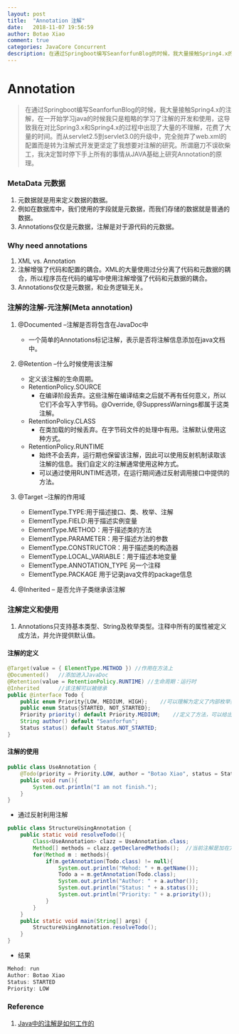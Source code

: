 ```yaml
---
layout: post
title:  "Annotation 注解"
date:   2018-11-07 19:56:59
author: Botao Xiao
comment: true
categories: JavaCore Concurrent
description: 在通过Springboot编写SeanforfunBlog的时候，我大量接触Spring4.x的注解，在一开始学习java的时候我只是粗略的学习了注解的开发和使用，这导致我在对比Spring3.x和Spring4.x的过程中出现了大量的不理解，花费了大量的时间。而从servlet2.5到servlet3.0的升级中，完全抛弃了web.xml的配置而是转为注解式开发更坚定了我想要对注解的研究。所谓磨刀不误砍柴工，我决定暂时停下手上所有的事情从JAVA基础上研究Annotation的原理。
---
```

# Annotation
>在通过Springboot编写SeanforfunBlog的时候，我大量接触Spring4.x的注解，在一开始学习java的时候我只是粗略的学习了注解的开发和使用，这导致我在对比Spring3.x和Spring4.x的过程中出现了大量的不理解，花费了大量的时间。而从servlet2.5到servlet3.0的升级中，完全抛弃了web.xml的配置而是转为注解式开发更坚定了我想要对注解的研究。所谓磨刀不误砍柴工，我决定暂时停下手上所有的事情从JAVA基础上研究Annotation的原理。

### MetaData 元数据
1. 元数据就是用来定义数据的数据。
2. 例如在数据库中，我们使用的字段就是元数据，而我们存储的数据就是普通的数据。
3. Annotations仅仅是元数据，注解是对于源代码的元数据。

### Why need annotations
1. XML vs. Annotation
2. 注解增强了代码和配置的耦合。XML的大量使用过分分离了代码和元数据的耦合，所以程序员在代码的编写中使用注解增强了代码和元数据的耦合。
3. Annotations仅仅是元数据，和业务逻辑无关。

### 注解的注解-元注解(Meta annotation)
1. @Documented –注解是否将包含在JavaDoc中
	* 一个简单的Annotations标记注解，表示是否将注解信息添加在java文档中。

2. @Retention –什么时候使用该注解
	* 定义该注解的生命周期。
	* RetentionPolicy.SOURCE
		* 在编译阶段丢弃。这些注解在编译结束之后就不再有任何意义，所以它们不会写入字节码。@Override, @SuppressWarnings都属于这类注解。
	* RetentionPolicy.CLASS
		* 在类加载的时候丢弃。在字节码文件的处理中有用。注解默认使用这种方式。
	* RetentionPolicy.RUNTIME
		* 始终不会丢弃，运行期也保留该注解，因此可以使用反射机制读取该注解的信息。我们自定义的注解通常使用这种方式。
		* 可以通过使用RUNTIME选项，在运行期间通过反射调用接口中提供的方法。

3. @Target –注解的作用域
	* ElementType.TYPE:用于描述接口、类、枚举、注解
	* ElementType.FIELD:用于描述实例变量
	* ElementType.METHOD：用于描述类的方法
	* ElementType.PARAMETER：用于描述方法的参数
	* ElementType.CONSTRUCTOR：用于描述类的构造器
	* ElementType.LOCAL_VARIABLE：用于描述本地变量
	* ElementType.ANNOTATION_TYPE 另一个注释
	* ElementType.PACKAGE 用于记录java文件的package信息

4. @Inherited – 是否允许子类继承该注解

### 注解定义和使用
1. Annotations只支持基本类型、String及枚举类型。注释中所有的属性被定义成方法，并允许提供默认值。

#### 注解的定义
```Java
@Target(value = { ElementType.METHOD })	//作用在方法上
@Documented()	//添加进入JavaDoc
@Retention(value = RetentionPolicy.RUNTIME)	//生命周期：运行时
@Inherited		//该注解可以被继承
public @interface Todo {
	public enum Priority{LOW, MEDIUM, HIGH};	//可以理解为定义了内部枚举类
	public enum Status{STARTED, NOT_STARTED};
	Priority priority() default Priority.MEDIUM;	//定义了方法，可以给出默认的返回值。
	String author() default "Seanforfun";
	Status status() default Status.NOT_STARTED;
}
```

#### 注解的使用
```Java
public class UseAnnotation {
	@Todo(priority = Priority.LOW, author = "Botao Xiao", status = Status.STARTED)
	public void run(){
		System.out.println("I am not finish.");
	}
}
```

* 通过反射利用注解

```Java
public class StructureUsingAnnotation {
	public static void resolveTodo(){
		Class<UseAnnotation> clazz = UseAnnotation.class;
		Method[] methods = clazz.getDeclaredMethods();	//当前注解是加在方法上的，所以通过反射读取方法，再从方法上读取注解的信息。
		for(Method m : methods){
			if(m.getAnnotation(Todo.class) != null){
				System.out.println("Mehod: " + m.getName());
				Todo a = m.getAnnotation(Todo.class);
				System.out.println("Author: " + a.author());
				System.out.println("Status: " + a.status());
				System.out.println("Priority: " + a.priority());
			}
		}
	}
	public static void main(String[] args) {
		StructureUsingAnnotation.resolveTodo();
	}
}
```

* 结果

```Java
Mehod: run
Author: Botao Xiao
Status: STARTED
Priority: LOW
```

### Reference
1. [Java中的注解是如何工作的](http://www.importnew.com/10294.html)